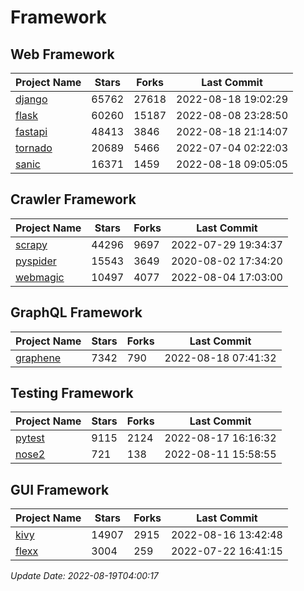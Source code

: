 # Framework

## Web Framework
| Project Name | Stars | Forks | Last Commit |
| ------------ | ----- | ----- | ----------- |
| [django](https://github.com/django/django) | 65762 | 27618 | 2022-08-18 19:02:29 |
| [flask](https://github.com/pallets/flask) | 60260 | 15187 | 2022-08-08 23:28:50 |
| [fastapi](https://github.com/tiangolo/fastapi) | 48413 | 3846 | 2022-08-18 21:14:07 |
| [tornado](https://github.com/tornadoweb/tornado) | 20689 | 5466 | 2022-07-04 02:22:03 |
| [sanic](https://github.com/sanic-org/sanic) | 16371 | 1459 | 2022-08-18 09:05:05 |

## Crawler Framework
| Project Name | Stars | Forks | Last Commit |
| ------------ | ----- | ----- | ----------- |
| [scrapy](https://github.com/scrapy/scrapy) | 44296 | 9697 | 2022-07-29 19:34:37 |
| [pyspider](https://github.com/binux/pyspider) | 15543 | 3649 | 2020-08-02 17:34:20 |
| [webmagic](https://github.com/code4craft/webmagic) | 10497 | 4077 | 2022-08-04 17:03:00 |

## GraphQL Framework
| Project Name | Stars | Forks | Last Commit |
| ------------ | ----- | ----- | ----------- |
| [graphene](https://github.com/graphql-python/graphene) | 7342 | 790 | 2022-08-18 07:41:32 |

## Testing Framework
| Project Name | Stars | Forks | Last Commit |
| ------------ | ----- | ----- | ----------- |
| [pytest](https://github.com/pytest-dev/pytest) | 9115 | 2124 | 2022-08-17 16:16:32 |
| [nose2](https://github.com/nose-devs/nose2) | 721 | 138 | 2022-08-11 15:58:55 |

## GUI Framework
| Project Name | Stars | Forks | Last Commit |
| ------------ | ----- | ----- | ----------- |
| [kivy](https://github.com/kivy/kivy) | 14907 | 2915 | 2022-08-16 13:42:48 |
| [flexx](https://github.com/flexxui/flexx) | 3004 | 259 | 2022-07-22 16:41:15 |

*Update Date: 2022-08-19T04:00:17*